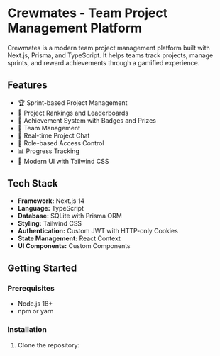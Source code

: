 # Crewmates - Team Project Management Platform

Crewmates is a modern team project management platform built with Next.js, Prisma, and TypeScript. It helps teams track projects, manage sprints, and reward achievements through a gamified experience.

## Features

- 🏆 Sprint-based Project Management
- 🎯 Project Rankings and Leaderboards
- 🎁 Achievement System with Badges and Prizes
- 👥 Team Management
- 💬 Real-time Project Chat
- 🔐 Role-based Access Control
- 📊 Progress Tracking
- 🎨 Modern UI with Tailwind CSS

## Tech Stack

- **Framework:** Next.js 14
- **Language:** TypeScript
- **Database:** SQLite with Prisma ORM
- **Styling:** Tailwind CSS
- **Authentication:** Custom JWT with HTTP-only Cookies
- **State Management:** React Context
- **UI Components:** Custom Components

## Getting Started

### Prerequisites

- Node.js 18+ 
- npm or yarn

### Installation

1. Clone the repository: 